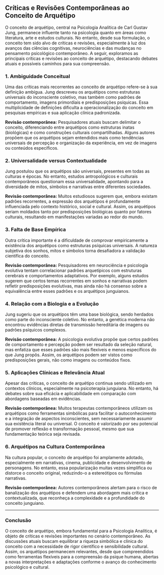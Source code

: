 
## Críticas e Revisões Contemporâneas ao Conceito de Arquétipo

O conceito de arquétipo, central na Psicologia Analítica de Carl Gustav Jung, permanece influente tanto na psicologia quanto em áreas como literatura, arte e estudos culturais. No entanto, desde sua formulação, o conceito tem sido alvo de críticas e revisões, especialmente à luz dos avanços das ciências cognitivas, neurociências e das mudanças no pensamento psicológico contemporâneo. A seguir, exploramos as principais críticas e revisões ao conceito de arquétipo, destacando debates atuais e possíveis caminhos para sua compreensão.

### 1. Ambiguidade Conceitual

Uma das críticas mais recorrentes ao conceito de arquétipo refere-se à sua definição ambígua. Jung descreveu os arquétipos como estruturas universais do inconsciente coletivo, mas também como padrões de comportamento, imagens primordiais e predisposições psíquicas. Essa multiplicidade de definições dificulta a operacionalização do conceito em pesquisas empíricas e sua aplicação clínica padronizada.

**Revisão contemporânea:** Pesquisadores atuais buscam delimitar o conceito, diferenciando entre arquétipos como estruturas inatas (biológicas) e como construções culturais compartilhadas. Alguns autores propõem que os arquétipos sejam entendidos mais como tendências universais de percepção e organização da experiência, em vez de imagens ou conteúdos específicos.

### 2. Universalidade versus Contextualidade

Jung postulou que os arquétipos são universais, presentes em todas as culturas e épocas. No entanto, estudos antropológicos e culturais contemporâneos questionam essa universalidade, apontando para a diversidade de mitos, símbolos e narrativas entre diferentes sociedades.

**Revisão contemporânea:** Muitos estudiosos sugerem que, embora existam padrões recorrentes, a expressão dos arquétipos é profundamente influenciada pelo contexto histórico, social e cultural. Assim, os arquétipos seriam moldados tanto por predisposições biológicas quanto por fatores culturais, resultando em manifestações variadas ao redor do mundo.

### 3. Falta de Base Empírica

Outra crítica importante é a dificuldade de comprovar empiricamente a existência dos arquétipos como estruturas psíquicas universais. A natureza subjetiva dos sonhos, mitos e símbolos torna desafiadora a validação científica do conceito.

**Revisão contemporânea:** Pesquisadores em neurociência e psicologia evolutiva tentam correlacionar padrões arquetípicos com estruturas cerebrais e comportamentos adaptativos. Por exemplo, alguns estudos sugerem que certos temas recorrentes em sonhos e narrativas podem refletir predisposições evolutivas, mas ainda não há consenso sobre a equivalência entre esses padrões e os arquétipos junguianos.

### 4. Relação com a Biologia e a Evolução

Jung sugeriu que os arquétipos têm uma base biológica, sendo herdados como parte do inconsciente coletivo. No entanto, a genética moderna não encontrou evidências diretas de transmissão hereditária de imagens ou padrões psíquicos complexos.

**Revisão contemporânea:** A psicologia evolutiva propõe que certos padrões de comportamento e percepção podem ser resultado da seleção natural, mas enfatiza que esses padrões são mais flexíveis e menos específicos do que Jung propôs. Assim, os arquétipos podem ser vistos como predisposições gerais, não como imagens ou conteúdos fixos.

### 5. Aplicações Clínicas e Relevância Atual

Apesar das críticas, o conceito de arquétipo continua sendo utilizado em contextos clínicos, especialmente na psicoterapia junguiana. No entanto, há debates sobre sua eficácia e aplicabilidade em comparação com abordagens baseadas em evidências.

**Revisão contemporânea:** Muitos terapeutas contemporâneos utilizam os arquétipos como ferramentas simbólicas para facilitar o autoconhecimento e a integração de aspectos inconscientes, sem necessariamente assumir sua existência literal ou universal. O conceito é valorizado por seu potencial de promover reflexão e transformação pessoal, mesmo que sua fundamentação teórica seja revisada.

### 6. Arquétipos na Cultura Contemporânea

Na cultura popular, o conceito de arquétipo foi amplamente adotado, especialmente em narrativas, cinema, publicidade e desenvolvimento de personagens. No entanto, essa popularização muitas vezes simplifica ou distorce o conceito original, reduzindo-o a estereótipos ou fórmulas narrativas.

**Revisão contemporânea:** Autores contemporâneos alertam para o risco de banalização dos arquétipos e defendem uma abordagem mais crítica e contextualizada, que reconheça a complexidade e a profundidade do conceito junguiano.

---

### Conclusão

O conceito de arquétipo, embora fundamental para a Psicologia Analítica, é objeto de críticas e revisões importantes no cenário contemporâneo. As discussões atuais buscam equilibrar a riqueza simbólica e clínica do conceito com a necessidade de rigor científico e sensibilidade cultural. Assim, os arquétipos permanecem relevantes, desde que compreendidos como ferramentas flexíveis para a compreensão da psique humana, abertas a novas interpretações e adaptações conforme o avanço do conhecimento psicológico e cultural.
```

